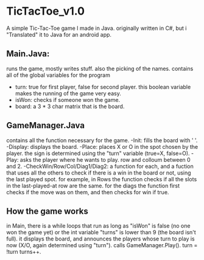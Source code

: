# TicTacToe_v1.0
A simple Tic-Tac-Toe game I made in Java. originally written in C#, but i "Translated" it to Java for an android app.

Main.Java:
-
runs the game, mostly writes stuff. also the picking of the names.
contains all of the global variables for the program
  - turn: true for first player, false for second player. this boolean variable makes the running of the game very easy.
  - isWon: checks if someone won the game.
  - board: a 3 * 3 char matrix that is the board.
    
GameManager.Java
-
contains all the function necessary for the game.
-Init: fills the board with ' '.
-Display: displays the board.
-Place: places X or O in the spot chosen by the player. the sign is determined using the "turn" variable (true=X, false=O).
-Play: asks the player where he wants to play. row and colloum between 0 and 2.
-CheckWin/Row/Col/Diag1/Diag2: a function for each, and a fuction that uses all the others to check if there is a win in the board or not, using the last played spot. for example, in Rows the function checks if all the slots in the last-played-at row are the same. for the diags the function first checks if the move was on them, and then checks for win if true.

How the game works
-
in Main, there is a while loops that run as long as "isWon" is false (no one won the game yet) or the int variable "turns" is lower than 9 (the board isn't full). it displays the board, and announces the players whose turn to play is now (X/O, again determined using "turn").
calls GameManager.Play().
turn = !turn
turns++.

